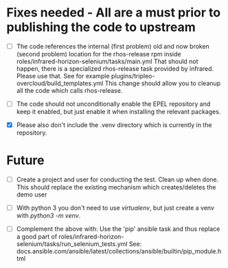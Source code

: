 # Fixes needed - All are a must prior to publishing the code to upstream

- [ ] The code references the internal (first problem) old and now broken (second
problem) location for the rhos-release rpm inside 
roles/infrared-horizon-selenium/tasks/main.yml
That should not happen, there is a specialized rhos-release task provided by
infrared. Please use that. See for example
plugins/tripleo-overcloud/build_templates.yml
This change should allow you to cleanup all the code which calls rhos-release.

- [ ] The code should not unconditionally enable the EPEL repository and keep it
enabled, but just enable it when installing the relevant packages.

- [x] Please also don't include the .venv directory which is currently in the
repository.

# Future

- [ ] Create a project and user for conducting the test. Clean up when done.
This should replace the existing mechanism which creates/deletes the demo user

- [ ] With python 3 you don't need to use *virtualenv*, but just
create a venv with *python3 -m venv*.

- [ ] Complement the above with: Use the 'pip' ansible task and thus replace a
good part of roles/infrared-horizon-selenium/tasks/run_selenium_tests.yml
See:
docs.ansible.com/ansible/latest/collections/ansible/builtin/pip_module.html
